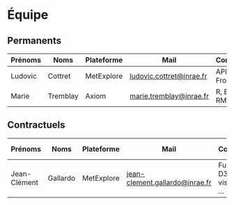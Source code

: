# Équipe

## Permanents

| Prénoms | Noms | Plateforme | Mail | Compétences |
| ------- | ---- | ---------- | ---- | ----------- |
| Ludovic | Cottret | MetExplore | ludovic.cottret@inrae.fr | API, Backend, Frontend, ... |
| Marie | Tremblay | Axiom | marie.tremblay@inrae.fr | R, Biostats, RMN, ... |


## Contractuels

| Prénoms | Noms | Plateforme | Mail | Compétences | Fin du contrat |
| ------- | ---- | ---------- | ---- | ----------- | -------------- |
| Jean-Clément | Gallardo | MetExplore | jean-clement.gallardo@inrae.fr | FullStacks, D3.js, visualisation, ... | 01 - 04 - 2026 |